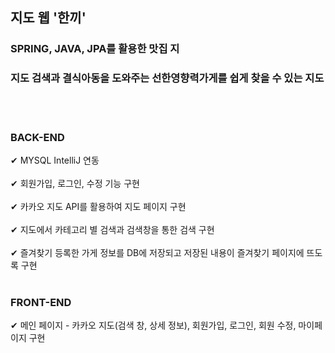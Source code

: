 ## 지도 웹 '한끼'
### SPRING, JAVA, JPA를 활용한 맛집 지 
### 지도 검색과 결식아동을 도와주는 선한영향력가게를 쉽게 찾을 수 있는 지도

<body>
  <br><br>

  <h3>BACK-END</h3>
  <div>
  ✔ MYSQL IntelliJ 연동 <br><br>
  ✔ 회원가입, 로그인, 수정 기능 구현 <br><br>
  ✔ 카카오 지도 API를 활용하여 지도 페이지 구현 <br><br>
  ✔ 지도에서 카테고리 별 검색과 검색창을 통한 검색 구현 <br><br>
  ✔ 즐겨찾기 등록한 가게 정보를 DB에 저장되고 저장된 내용이 즐겨찾기 페이지에 뜨도록 구현
  <br><br> </div>
  
  <h3>FRONT-END</h3>
  ✔ 메인 페이지 - 카카오 지도(검색 창, 상세 정보), 회원가입, 로그인, 회원 수정, 마이페이지 구현<BR>

</body>

